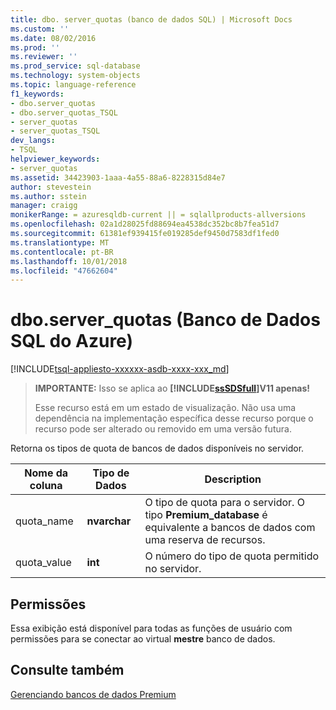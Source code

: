 ```yaml
---
title: dbo. server_quotas (banco de dados SQL) | Microsoft Docs
ms.custom: ''
ms.date: 08/02/2016
ms.prod: ''
ms.reviewer: ''
ms.prod_service: sql-database
ms.technology: system-objects
ms.topic: language-reference
f1_keywords:
- dbo.server_quotas
- dbo.server_quotas_TSQL
- server_quotas
- server_quotas_TSQL
dev_langs:
- TSQL
helpviewer_keywords:
- server_quotas
ms.assetid: 34423903-1aaa-4a55-88a6-8228315d84e7
author: stevestein
ms.author: sstein
manager: craigg
monikerRange: = azuresqldb-current || = sqlallproducts-allversions
ms.openlocfilehash: 02a1d28025fd88694ea4538dc352bc8b7fea51d7
ms.sourcegitcommit: 61381ef939415fe019285def9450d7583df1fed0
ms.translationtype: MT
ms.contentlocale: pt-BR
ms.lasthandoff: 10/01/2018
ms.locfileid: "47662604"
---
```

# <a name="dboserverquotas-azure-sql-database"></a>dbo.server_quotas (Banco de Dados SQL do Azure)
[!INCLUDE[tsql-appliesto-xxxxxx-asdb-xxxx-xxx_md](../../includes/tsql-appliesto-xxxxxx-asdb-xxxx-xxx-md.md)]

    
> **IMPORTANTE:** Isso se aplica ao  **[!INCLUDE[ssSDSfull](../../includes/sssdsfull-md.md)]V11 apenas!**  
>   
>  Esse recurso está em um estado de visualização. Não usa uma dependência na implementação específica desse recurso porque o recurso pode ser alterado ou removido em uma versão futura.  
  
 Retorna os tipos de quota de bancos de dados disponíveis no servidor.  
  
|Nome da coluna|Tipo de Dados|Description|  
|-----------------|---------------|-----------------|  
|quota_name|**nvarchar**|O tipo de quota para o servidor. O tipo **Premium_database** é equivalente a bancos de dados com uma reserva de recursos.|  
|quota_value|**int**|O número do tipo de quota permitido no servidor.|  
  
## <a name="permissions"></a>Permissões  
 Essa exibição está disponível para todas as funções de usuário com permissões para se conectar ao virtual **mestre** banco de dados.  
  
## <a name="see-also"></a>Consulte também  
 [Gerenciando bancos de dados Premium](http://go.microsoft.com/fwlink/?LinkID=311927)  
  
  
